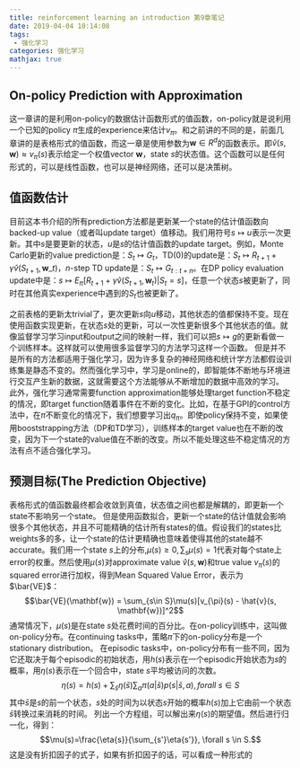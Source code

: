 ```yaml
---
title: reinforcement learning an introduction 第9章笔记
date: 2019-04-04 10:14:08
tags:
 - 强化学习
categories: 强化学习
mathjax: true
---
```


## On-policy Prediction with Approximation
这一章讲的是利用on-policy的数据估计函数形式的值函数，on-policy就是说利用一个已知的policy $\pi$生成的experience来估计$v_{\pi}$。和之前讲的不同的是，前面几章讲的是表格形式的值函数，而这一章是使用参数为$\mathbf{w}\in R^d$的函数表示。即$\hat{v}(s,\mathbf{w})\approx v_{\pi}(s)$表示给定一个权值vector $\mathbf{w}$，state $s$的状态值。这个函数可以是任何形式的，可以是线性函数，也可以是神经网络，还可以是决策树。

## 值函数估计
目前这本书介绍的所有prediction方法都是更新某一个state的估计值函数向backed-up value（或者叫update target）值移动。我们用符号$s\mapsto u$表示一次更新。其中$s$是要更新的状态，$u$是$s$的估计值函数的update target。例如，Monte Carlo更新的value prediction是：$S_t \mapsto G_t$，TD(0)的update是：$S_t \mapsto R_{t+1} + \gamma \hat{v}(S_{t+1}, \mathbf{w}\_t)$，$n$-step TD update是：$S_t \mapsto G_{t:t+n}$。在DP policy evaluation update中是：$s\mapsto E_{\pi}[R_{t+1}+\gamma\hat{v}(S_{t+1}, \mathbf{w}_t)| S_t =s]$，任意一个状态$s$被更新了，同时在其他真实experience中遇到的$S_t$也被更新了。

之前表格的更新太trivial了，更次更新$s$向$u$移动，其他状态的值都保持不变。现在使用函数实现更新，在状态$s$处的更新，可以一次性更新很多个其他状态的值。就像监督学习学习input和output之间的映射一样，我们可以把$s\mapsto g$的更新看做一个训练样本。这样就可以使用很多监督学习的方法学习这样一个函数。
但是并不是所有的方法都适用于强化学习，因为许多复杂的神经网络和统计学方法都假设训练集是静态不变的。然而强化学习中，学习是online的，即智能体不断地与环境进行交互产生新的数据，这就需要这个方法能够从不断增加的数据中高效的学习。
此外，强化学习通常需要function approximation能够处理target function不稳定的情况，即target function随着事件在不断的变化。比如，在基于GPI的control方法中，在$\pi$不断变化的情况下，我们想要学习出$q_{\pi}$。即使policy保持不变，如果使用booststrapping方法（DP和TD学习），训练样本的target value也在不断的改变，因为下一个state的value值在不断的改变。所以不能处理这些不稳定情况的方法有点不适合强化学习。

## 预测目标(The Prediction Objective)
表格形式的值函数最终都会收敛到真值，状态值之间也都是解耦的，即更新一个state不影响另一个state。
但是使用函数拟合，更新一个state的估计值就会影响很多个其他状态，并且不可能精确的估计所有states的值。假设我们的states比weights多的多，让一个state的估计更精确也意味着使得其他的state越不accurate。我们用一个state $s$上的分布,$\mu(s)\ge 0,\sum_s\mu(s)=1$代表对每个state上error的权重。然后使用$\mu(s)$对approximate value $\hat{v}(s,\mathbf{w})$和true value $v_{\pi}(s)$的squared error进行加权，得到Mean Squared Value Error，表示为$\bar{VE}$：
$$\bar{VE}(\mathbf{w}) = \sum_{s\in S}\mu(s)[v_{\pi}(s) - \hat{v}(s, \mathbf{w})]^2$$
通常情况下，$\mu(s)$是在state $s$处花费时间的百分比。在on-policy训练中，这叫做on-policy分布。在continuing tasks中，策略$\pi$下的on-policy分布是一个stationary distribution。
在episodic tasks中，on-policy分布有一些不同，因为它还取决于每个episodic的初始状态，用$h(s)$表示在一个episodic开始状态为$s$的概率，用$\eta(s)$表示在一个回合中，state $s$平均被访问的次数。
$$\eta(s) = h(s) + \sum_{\bar{s}}\eta(\bar{s})\sum_a\pi(a|\bar{s})p(s|\bar{s},a), forall\ s \in S$$
其中$\bar{s}$是$s$的前一个状态，$s$处的时间为以状态$s$开始的概率$h(s)$加上它由前一个状态$\bar{s}$转换过来消耗的时间。
列出一个方程组，可以解出来$\eta(s)$的期望值。然后进行归一化，得到：
$$\mu(s)=\frac{\eta{s}}{\sum_{s'}\eta{s'}}, \forall s \in S.$$
这是没有折扣因子的式子，如果有折扣因子的话，可以看成一种形式的

